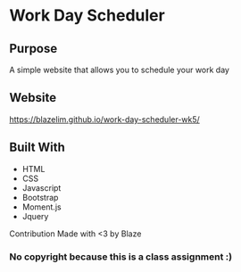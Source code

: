 # Work Day Scheduler

## Purpose
A simple website that allows you to schedule your work day

## Website
https://blazelim.github.io/work-day-scheduler-wk5/

## Built With
* HTML
* CSS
* Javascript
* Bootstrap
* Moment.js
* Jquery


Contribution
Made with <3 by Blaze

### No copyright because this is a class assignment :)

